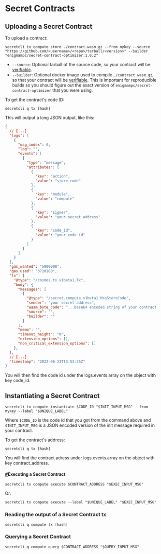 # Secret Contracts

## Uploading a Secret Contract <a href="#uploading-a-secret-contract" id="uploading-a-secret-contract"></a>

To upload a contract:

```
secretcli tx compute store ./contract.wasm.gz --from mykey --source "https://github.com/<username>/<repo>/tarball/<version>" --builder "enigmampc/secret-contract-optimizer:1.0.2"
```

* `--source`: Optional tarball of the source code, so your contract will be [verifiable](https://github.com/CosmWasm/cosmwasm-verify).
* `--builder`: Optional docker image used to compile `./contract.wasm.gz`, so that your contract will be [verifiable](https://github.com/CosmWasm/cosmwasm-verify). This is important for reproducible builds so you should figure out the exact version of `enigmampc/secret-contract-optimizer` that you were using.

To get the contract's code ID:

```
secretcli q tx [hash]
```

This will output a long JSON output, like this:

```json
{
  // [...]
  "logs": [
    {
      "msg_index": 0,
      "log": "",
      "events": [
        {
          "type": "message",
          "attributes": [
            {
              "key": "action",
              "value": "store-code"
            },
            {
              "key": "module",
              "value": "compute"
            },
            {
              "key": "signer",
              "value": "your secret address"
            },
            {
              "key": "code_id",
              "value": "your code id"
            }
          ]
        }
      ]
    }
  ],
  "gas_wanted": "5000000",
  "gas_used": "3720108",
  "tx": {
    "@type": "/cosmos.tx.v1beta1.Tx",
    "body": {
      "messages": [
        {
          "@type": "/secret.compute.v1beta1.MsgStoreCode",
          "sender": "your secret address",
          "wasm_byte_code": "...base64 encoded string of your contract's bytecode ...",
          "source": "",
          "builder": ""
        }
      ],
      "memo": "",
      "timeout_height": "0",
      "extension_options": [],
      "non_critical_extension_options": []
    },
  },
  // [...]
  "timestamp": "2022-06-23T13:52:35Z"
}
```

You will then find the code id under the logs.events array on the object with key code\_id.

## Instantiating a Secret Contract <a href="#deploying-a-secret-contract" id="deploying-a-secret-contract"></a>

```shell
secretcli tx compute instantiate $CODE_ID "$INIT_INPUT_MSG" --from mykey --label "$UNIQUE_LABEL"
```

Where `$CODE_ID` is the code id that you got from the command above and `$INIT_INPUT_MSG` is a JSON encoded version of the init message required in your contract.

To get the contract's address:

```
secretcli q tx [hash]
```

You will find the contract adress under logs.events.array on the object with key contract\_address.

#### [#](https://docs.scrt.network/cli/secretcli.html#executing-a-secret-contract)Executing a Secret Contract <a href="#executing-a-secret-contract" id="executing-a-secret-contract"></a>

```
secretcli tx compute execute $CONTRACT_ADDRESS "$EXEC_INPUT_MSG"
```

Or:

```
secretcli tx compute execute --label "$UNIQUE_LABEL" "$EXEC_INPUT_MSG"
```

### Reading the output of a Secret Contract tx <a href="#reading-the-output-of-a-secret-contract-tx" id="reading-the-output-of-a-secret-contract-tx"></a>

```
secretcli q compute tx [hash]
```

### Querying a Secret Contract <a href="#querying-a-secret-contract" id="querying-a-secret-contract"></a>

```
secretcli q compute query $CONTRACT_ADDRESS "$QUERY_INPUT_MSG"
```
